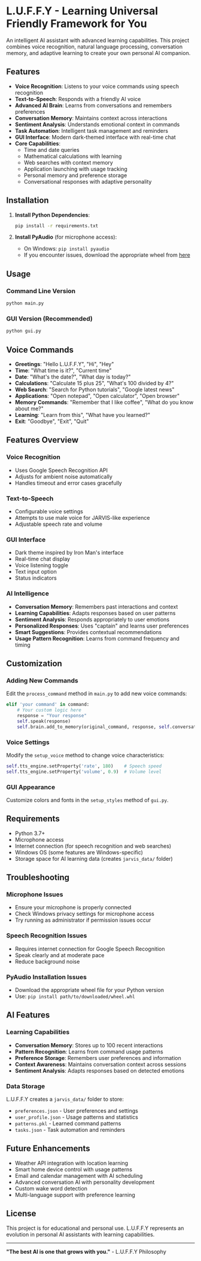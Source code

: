 # L.U.F.F.Y - Learning Universal Friendly Framework for You

An intelligent AI assistant with advanced learning capabilities. This project combines voice recognition, natural language processing, conversation memory, and adaptive learning to create your own personal AI companion.

## Features

- **Voice Recognition**: Listens to your voice commands using speech recognition
- **Text-to-Speech**: Responds with a friendly AI voice
- **Advanced AI Brain**: Learns from conversations and remembers preferences
- **Conversation Memory**: Maintains context across interactions
- **Sentiment Analysis**: Understands emotional context in commands
- **Task Automation**: Intelligent task management and reminders
- **GUI Interface**: Modern dark-themed interface with real-time chat
- **Core Capabilities**:
  - Time and date queries
  - Mathematical calculations with learning
  - Web searches with context memory
  - Application launching with usage tracking
  - Personal memory and preference storage
  - Conversational responses with adaptive personality

## Installation

1. **Install Python Dependencies**:
   ```bash
   pip install -r requirements.txt
   ```

2. **Install PyAudio** (for microphone access):
   - On Windows: `pip install pyaudio`
   - If you encounter issues, download the appropriate wheel from [here](https://www.lfd.uci.edu/~gohlke/pythonlibs/#pyaudio)

## Usage

### Command Line Version
```bash
python main.py
```

### GUI Version (Recommended)
```bash
python gui.py
```

## Voice Commands

- **Greetings**: "Hello L.U.F.F.Y", "Hi", "Hey"
- **Time**: "What time is it?", "Current time"
- **Date**: "What's the date?", "What day is today?"
- **Calculations**: "Calculate 15 plus 25", "What's 100 divided by 4?"
- **Web Search**: "Search for Python tutorials", "Google latest news"
- **Applications**: "Open notepad", "Open calculator", "Open browser"
- **Memory Commands**: "Remember that I like coffee", "What do you know about me?"
- **Learning**: "Learn from this", "What have you learned?"
- **Exit**: "Goodbye", "Exit", "Quit"

## Features Overview

### Voice Recognition
- Uses Google Speech Recognition API
- Adjusts for ambient noise automatically
- Handles timeout and error cases gracefully

### Text-to-Speech
- Configurable voice settings
- Attempts to use male voice for JARVIS-like experience
- Adjustable speech rate and volume

### GUI Interface
- Dark theme inspired by Iron Man's interface
- Real-time chat display
- Voice listening toggle
- Text input option
- Status indicators

### AI Intelligence
- **Conversation Memory**: Remembers past interactions and context
- **Learning Capabilities**: Adapts responses based on user patterns
- **Sentiment Analysis**: Responds appropriately to user emotions
- **Personalized Responses**: Uses "captain" and learns user preferences
- **Smart Suggestions**: Provides contextual recommendations
- **Usage Pattern Recognition**: Learns from command frequency and timing

## Customization

### Adding New Commands
Edit the `process_command` method in `main.py` to add new voice commands:

```python
elif 'your command' in command:
    # Your custom logic here
    response = "Your response"
    self.speak(response)
    self.brain.add_to_memory(original_command, response, self.conversation_context)
```

### Voice Settings
Modify the `setup_voice` method to change voice characteristics:

```python
self.tts_engine.setProperty('rate', 180)    # Speech speed
self.tts_engine.setProperty('volume', 0.9)  # Volume level
```

### GUI Appearance
Customize colors and fonts in the `setup_styles` method of `gui.py`.

## Requirements

- Python 3.7+
- Microphone access
- Internet connection (for speech recognition and web searches)
- Windows OS (some features are Windows-specific)
- Storage space for AI learning data (creates `jarvis_data/` folder)

## Troubleshooting

### Microphone Issues
- Ensure your microphone is properly connected
- Check Windows privacy settings for microphone access
- Try running as administrator if permission issues occur

### Speech Recognition Issues
- Requires internet connection for Google Speech Recognition
- Speak clearly and at moderate pace
- Reduce background noise

### PyAudio Installation Issues
- Download the appropriate wheel file for your Python version
- Use: `pip install path/to/downloaded/wheel.whl`

## AI Features

### Learning Capabilities
- **Conversation Memory**: Stores up to 100 recent interactions
- **Pattern Recognition**: Learns from command usage patterns
- **Preference Storage**: Remembers user preferences and information
- **Context Awareness**: Maintains conversation context across sessions
- **Sentiment Analysis**: Adapts responses based on detected emotions

### Data Storage
L.U.F.F.Y creates a `jarvis_data/` folder to store:
- `preferences.json` - User preferences and settings
- `user_profile.json` - Usage patterns and statistics
- `patterns.pkl` - Learned command patterns
- `tasks.json` - Task automation and reminders

## Future Enhancements

- Weather API integration with location learning
- Smart home device control with usage patterns
- Email and calendar management with AI scheduling
- Advanced conversation AI with personality development
- Custom wake word detection
- Multi-language support with preference learning

## License

This project is for educational and personal use. L.U.F.F.Y represents an evolution in personal AI assistants with learning capabilities.

---

**"The best AI is one that grows with you."** - L.U.F.F.Y Philosophy

